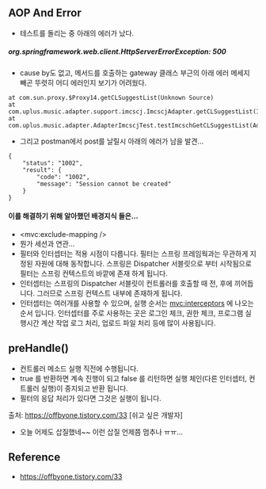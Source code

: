 ## AOP And Error
- 테스트를 돌리는 중 아래의 에러가 났다. 

##### org.springframework.web.client.HttpServerErrorException: 500
- cause by도 없고, 메서드를 호출하는 gateway 클래스 부근의 아래 에러 메세지 빼곤 뚜렷히 어디 에러인지 보기가 어려웠다. 

```
at com.sun.proxy.$Proxy14.getCLSuggestList(Unknown Source)  
at com.uplus.music.adapter.support.imcscj.ImcscjAdapter.getCLSuggestList(ImcscjAdapter.java:59)  
at com.uplus.music.adapter.AdapterImcscjTest.testImcschGetCLSuggestList(AdapterImcscjTest.java:113)  
```

- 그리고 postman에서 post를 날릴시 아래의 에러가 남을 발견... 
  
```
{
    "status": "1002",
    "result": {
        "code": "1002",
        "message": "Session cannot be created"
    }
}
```


#### 이를 해결하기 위해 알아했던 배경지식 들은... 
- <mvc:exclude-mapping />
- 뭔가 세션과 연관...
- 필터와 인터셉터는 적용 시점이 다릅니다. 필터는 스프링 프레임웍과는 무관하게 지정된 자원에 대해 동작합니다. 스프링은 Dispatcher 서블릿으로 부터 시작됨으로 필터는 스프링 컨텍스트의 바깥에 존재 하게 됩니다.
- 인터셉터는 스프링의 Dispatcher 서블릿이 컨트롤러를 호출할 때 전, 후에 끼어듭니다. 그러므로 스프링 컨텍스트 내부에 존재하게 됩니다.
- 인터셉터는 여러개를 사용할 수 있으며, 실행 순서는 <mvc:interceptors> 에 나오는 순서 입니다. 인터셉터를 주로 사용하는 곳은 로그인 체크, 권한 체크, 프로그램 실행시간 계산 작업 로그 처리, 업로드 파일 처리 등에 많이 사용됩니다.
  
## preHandle() 
- 컨트롤러 메소드 실행 직전에 수행됩니다. 
- true 를 반환하면 계속 진행이 되고  false 를 리턴하면 실행 체인(다른 인터셉터, 컨트롤러 실행)이 중지되고 반환 됩니다. 
- 필터의 응답 처리가 있다면 그것은 실행이 됩니다.

출처: https://offbyone.tistory.com/33 [쉬고 싶은 개발자]
  
- 오늘 어제도 삽질했네~~ 이런 삽질 언제쯤 멈추나 ㅠㅠ... 



## Reference
- https://offbyone.tistory.com/33
